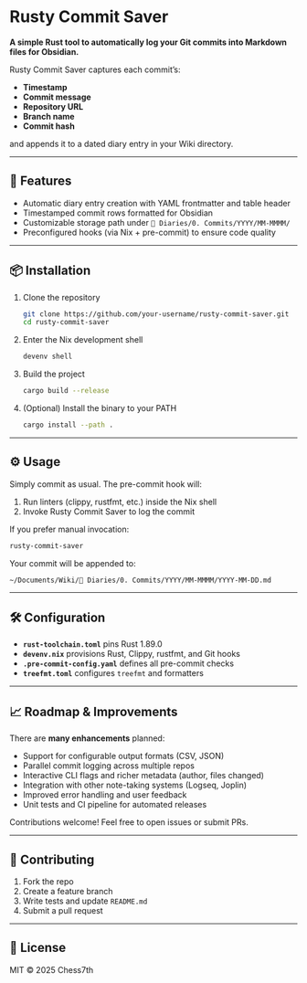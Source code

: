# Rusty Commit Saver

**A simple Rust tool to automatically log your Git commits into Markdown files for Obsidian.**

Rusty Commit Saver captures each commit’s:

- **Timestamp**
- **Commit message**
- **Repository URL**
- **Branch name**
- **Commit hash**

and appends it to a dated diary entry in your Wiki directory.

---

## 🚀 Features

- Automatic diary entry creation with YAML frontmatter and table header
- Timestamped commit rows formatted for Obsidian
- Customizable storage path under `📅 Diaries/0. Commits/YYYY/MM-MMMM/`
- Preconfigured hooks (via Nix + pre-commit) to ensure code quality

---

## 📦 Installation

1. Clone the repository

   ```bash
   git clone https://github.com/your-username/rusty-commit-saver.git
   cd rusty-commit-saver
   ```

2. Enter the Nix development shell

   ```bash
   devenv shell
   ```

3. Build the project

   ```bash
   cargo build --release
   ```

4. (Optional) Install the binary to your PATH

   ```bash
   cargo install --path .
   ```

---

## ⚙️ Usage

Simply commit as usual. The pre-commit hook will:

1. Run linters (clippy, rustfmt, etc.) inside the Nix shell
2. Invoke Rusty Commit Saver to log the commit

If you prefer manual invocation:

```bash
rusty-commit-saver
```

Your commit will be appended to:

```text
~/Documents/Wiki/📅 Diaries/0. Commits/YYYY/MM-MMMM/YYYY-MM-DD.md
```

---

## 🛠 Configuration

- **`rust-toolchain.toml`** pins Rust 1.89.0
- **`devenv.nix`** provisions Rust, Clippy, rustfmt, and Git hooks
- **`.pre-commit-config.yaml`** defines all pre-commit checks
- **`treefmt.toml`** configures `treefmt` and formatters

---

## 📈 Roadmap & Improvements

There are **many enhancements** planned:

- Support for configurable output formats (CSV, JSON)
- Parallel commit logging across multiple repos
- Interactive CLI flags and richer metadata (author, files changed)
- Integration with other note-taking systems (Logseq, Joplin)
- Improved error handling and user feedback
- Unit tests and CI pipeline for automated releases

Contributions welcome! Feel free to open issues or submit PRs.

---

## 💖 Contributing

1. Fork the repo
2. Create a feature branch
3. Write tests and update `README.md`
4. Submit a pull request

---

## 📄 License

MIT © 2025 Chess7th
